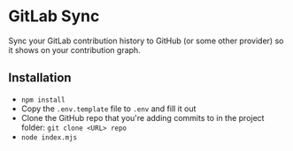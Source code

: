 # GitLab Sync

Sync your GitLab contribution history to GitHub (or some other provider) so it shows on your contribution graph.

## Installation

- `npm install`
- Copy the `.env.template` file to `.env` and fill it out
- Clone the GitHub repo that you're adding commits to in the project folder: `git clone <URL> repo`
- `node index.mjs`